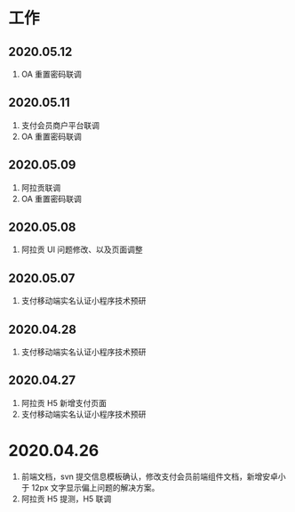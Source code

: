 # 工作

## 2020.05.12

1. OA 重置密码联调

## 2020.05.11

1. 支付会员商户平台联调
2. OA 重置密码联调

## 2020.05.09

1. 阿拉贡联调
2. OA 重置密码联调

## 2020.05.08

1. 阿拉贡 UI 问题修改、以及页面调整

## 2020.05.07

1. 支付移动端实名认证小程序技术预研

## 2020.04.28

1. 支付移动端实名认证小程序技术预研

## 2020.04.27

1. 阿拉贡 H5 新增支付页面
2. 支付移动端实名认证小程序技术预研

# 2020.04.26

1. 前端文档，svn 提交信息模板确认，修改支付会员前端组件文档，新增安卓小于 12px 文字显示偏上问题的解决方案。
2. 阿拉贡 H5 提测，H5 联调
